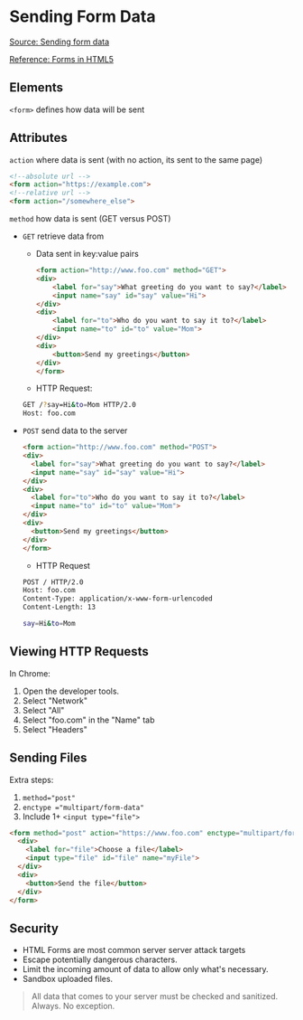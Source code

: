 # Sending Form Data

[Source: Sending form data](https://developer.mozilla.org/en-US/docs/Learn/Forms/Sending_and_retrieving_form_data)

[Reference: Forms in HTML5](https://htmlreference.io/forms/)

## Elements

`<form>` defines how data will be sent

## Attributes

`action` where data is sent (with no action, its sent to the same page)
  
```html
<!--absolute url -->
<form action="https://example.com">
<!--relative url -->
<form action="/somewhere_else">
```

`method` how data is sent (GET versus POST)

* `GET` retrieve data from
  * Data sent in key:value pairs

    ```html
    <form action="http://www.foo.com" method="GET">
    <div>
        <label for="say">What greeting do you want to say?</label>
        <input name="say" id="say" value="Hi">
    </div>
    <div>
        <label for="to">Who do you want to say it to?</label>
        <input name="to" id="to" value="Mom">
    </div>
    <div>
        <button>Send my greetings</button>
    </div>
    </form>
    ```

  * HTTP Request:
  
  ```bash
  GET /?say=Hi&to=Mom HTTP/2.0
  Host: foo.com
  ```

* `POST` send data to the server

  ```html
  <form action="http://www.foo.com" method="POST">
  <div>
    <label for="say">What greeting do you want to say?</label>
    <input name="say" id="say" value="Hi">
  </div>
  <div>
    <label for="to">Who do you want to say it to?</label>
    <input name="to" id="to" value="Mom">
  </div>
  <div>
    <button>Send my greetings</button>
  </div>
  </form>
  ```

  * HTTP Request

  ```bash
  POST / HTTP/2.0
  Host: foo.com
  Content-Type: application/x-www-form-urlencoded
  Content-Length: 13

  say=Hi&to=Mom
  ```

## Viewing HTTP Requests

In Chrome:

1. Open the developer tools.
2. Select "Network"
3. Select "All"
4. Select "foo.com" in the "Name" tab
5. Select "Headers"

## Sending Files

Extra steps:

1. `method="post"`
2. `enctype ="multipart/form-data"`
3. Include 1+ `<input type="file">`

```html
<form method="post" action="https://www.foo.com" enctype="multipart/form-data">
  <div>
    <label for="file">Choose a file</label>
    <input type="file" id="file" name="myFile">
  </div>
  <div>
    <button>Send the file</button>
  </div>
</form>
```

## Security

* HTML Forms are most common server server attack targets
* Escape potentially dangerous characters.
* Limit the incoming amount of data to allow only what's necessary.
* Sandbox uploaded files.

> All data that comes to your server must be checked and sanitized. Always. No exception.
